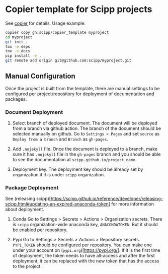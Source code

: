 # Copier template for Scipp projects

See [copier](https://copier.readthedocs.io/en/stable/) for details.
Usage example:

```sh
copier copy gh:scipp/copier_template myproject
cd myproject
git init .
tox -e deps
tox -e docs
pip install -e .
git remote add origin git@github.com:scipp/myproject.git
```

## Manual Configuration
Once the project is built from the template, there are manual settings to be configured per project/repository for deployment of documentation and packages.

### Document Deployment
1. Select branch of deployed document.
  The document will be deployed from a branch via github action.
  The branch of the document should be selected manually on github.
  Go to `Settings > Pages` and set `source` as  `Deploy from a branch` and `Branch` as `gh-pages`.

2. Add `.nojekyll` file.
  Once the document is deployed to a branch, make sure it has `.nojekyll` file in the `gh-pages` branch and you should be able to see the documentation at `scipp.github.io/project_name`.

3. Deployment key.
  The deployment key should be already set by organization if it is under `scipp` organization.

### Package Deployment
See (releasing scipp)[https://scipp.github.io/reference/developer/releasing-scipp.html#updating-an-expired-anaconda-token] for more information about deployment.

1. Conda
Go to Settings > Secrets > Actions > Organization secrets.
There is `scipp` organization-wide anaconda key, `ANACONDATOKEN`. But it should be enabled per repository.

2. Pypi
Go to Settings > Secrets > Actions > Repository secrets.
`PYPI_TOKEN` should be configured per repository.
You can make one under your account on (`pypi.org`)[https://pypi.org/].
If it is the first time of deployment, the token needs to have all-access and after the first deployment, it can be replaced with the new token that has the access to the project.
